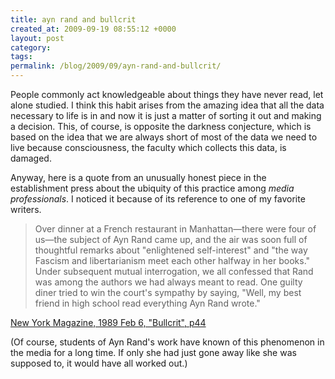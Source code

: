 ```yaml
---
title: ayn rand and bullcrit
created_at: 2009-09-19 08:55:12 +0000
layout: post
category: 
tags: 
permalink: /blog/2009/09/ayn-rand-and-bullcrit/
---
```


People commonly act knowledgeable about things they have never read, let alone studied. I think this habit arises from the amazing idea that all the data necessary to life is in and now it is just a matter of sorting it out and making a decision. This, of course, is opposite the darkness conjecture, which is based on the idea that we are always short of most of the data we need to live because consciousness, the faculty which collects this data, is damaged.

Anyway, here is a quote from an unusually honest piece in the establishment press about the ubiquity of this practice among _media professionals_. I noticed it because of its reference to one of my favorite writers.

> Over dinner at a French restaurant in Manhattan—there were four of us—the subject of Ayn Rand came up, and the air was soon full of thoughtful remarks about "enlightened self-interest" and "the way Fascism and libertarianism meet each other halfway in her books." Under subsequent mutual interrogation, we all confessed that Rand was among the authors we had always meant to read. One guilty diner tried to win the court's sympathy by saying, "Well, my best friend in high school read everything Ayn Rand wrote."

[New York Magazine, 1989 Feb 6, "Bullcrit", p44][1]

(Of course, students of Ayn Rand's work have known of this phenomenon in the media for a long time. If only she had just gone away like she was supposed to, it would have all worked out.)

   [1]: http://books.google.com/books?id=qugCAAAAMBAJ&pg=PA44&dq=
